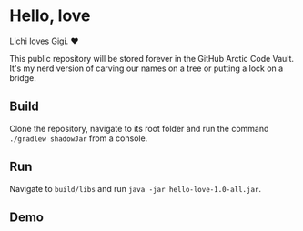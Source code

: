 # Hello, love
Lichi loves Gigi. :heart:

This public repository will be stored forever in the GitHub Arctic Code Vault. It's my nerd version of carving our names on a tree or putting a lock on a bridge.

## Build
Clone the repository, navigate to its root folder and run the command `./gradlew shadowJar` from a console.

## Run
Navigate to `build/libs` and run `java -jar hello-love-1.0-all.jar`.

## Demo
